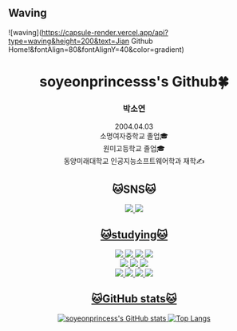 ## Waving <a id="waving">

![waving](https://capsule-render.vercel.app/api?type=waving&height=200&text=Jian Github Home!&fontAlign=80&fontAlignY=40&color=gradient)

 <div align=center> 
  
  # soyeonprincesss's Github🍀

### 박소연<br>
2004.04.03<br>
소명여자중학교 졸업🎓<br>
원미고등학교 졸업🎓<br>
동양미래대학교 인공지능소프트웨어학과 재학✍

## 🐱SNS🐱
 <a href="https://www.instagram.com/0_0__soyeon/" target="_blank">
  <img src="https://img.shields.io/badge/Instagram-E4405F?style=for-the-badge&logo=instagram&logoColor=white"/>
<a href="https://blog.naver.com/soyeon8165" target="_blank">
  <img src="https://img.shields.io/badge/Naver_Blog-03C75A?style=for-the-badge&logo=naver&logoColor=white"/>

## 🐱studying🐱
<p>
<img src="https://img.shields.io/badge/python-red?style=flat&logo=python&logoColor=721412"/>
<img src="https://img.shields.io/badge/javaScript-orange?style=flat&logo=javaScript&logoColor=9C4121"/>
<img src="https://img.shields.io/badge/Eclipse IDE-yellow?style=flat&logo=Eclipse IDE&logoColor=F5C400"/>
<img src="https://img.shields.io/badge/C-green?style=flat&logo=C&logoColor=3B5526"/> <br>
<img src="https://img.shields.io/badge/HTML5-blue?style=flat&logo=HTML5&logoColor=0B556A"/>
<img src="https://img.shields.io/badge/Visual Studio Code-navy?style=flat&logo=Visual Studio Code&logoColor=0075A8"/>  
<img src="https://img.shields.io/badge/Visual Studio-purple?style=flat&logo=Visual Studio&logoColor=8D73B0"/> <br> 
<img src="https://img.shields.io/badge/MySQL-pink?style=flat&logo=MySQL&logoColor=D70F64"/>  
<img src="https://img.shields.io/badge/PyCharm-lavender?style=flat&logo=PyCharm&logoColor=663399"/>
<img src="https://img.shields.io/badge/Anaconda-grey?style=flat&logo=Anaconda&logoColor=8A8A8A"/> 
<img src="https://img.shields.io/badge/Github-white?style=flat&logo=Github&logoColor=221E1F"/>  
</p>

## 🐱GitHub stats🐱 <br>
![soyeonprincess's GitHub stats](https://github-readme-stats.vercel.app/api?username=soyeonprincesss&show_icons=true&theme=buefy)
![Top Langs](https://github-readme-stats.vercel.app/api/top-langs/?username=soyeonprincesss&layout=compact&theme=buefy)
</div>
